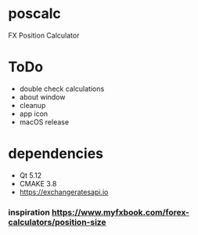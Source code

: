 # poscalc
FX Position Calculator

# ToDo
- double check calculations
- about window
- cleanup
- app icon
- macOS release

# dependencies
- Qt 5.12
- CMAKE 3.8
- https://exchangeratesapi.io

### inspiration https://www.myfxbook.com/forex-calculators/position-size
